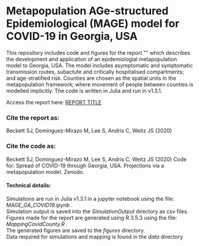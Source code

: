 # Metapopulation AGe-structured Epidemiological (MAGE) model for COVID-19 in Georgia, USA

This repository includes code and figures for the report "" which describes the development and application of an epidemiologial metapopulation model to Georgia, USA. The model includes asymptomatic and symptomatic transmission routes, subactute and critically hospitalised compartments; and age-stratified risk. Counties are chosen as the spatial units in the metapopulation framework; where movement of people between counties is modelled implicitly. The code is written in Julia and run in v1.3.1.

Access the report here:
[REPORT TITLE](REPORTLINK)

### Cite the report as:

Beckett SJ, Dominguez-Mirazo M, Lee S, Andris C, Weitz JS (2020) 

### Cite the code as:

Beckett SJ, Dominguez-Mirazo M, Lee S, Andris C, Weitz JS (2020) Code for: Spread of COVID-19 through Georgia, USA. Projections via a metapopulation model. Zenodo.

#### Technical details:

Simulations are run in Julia v1.3.1 in a jupyter notebook using the file: *MAGE_GA_COVID19.ipynb* .  <br>
Simulation output is saved into the *SimulationOutput* directory as csv files. <br>
Figures made for the report are generated using R 3.5.3 using the file: *MappingCovidCounty.R* . <br>
The generated figures are saved to the *figures* directory. <br>
Data required for simulations and mapping is found in the *data* directory
